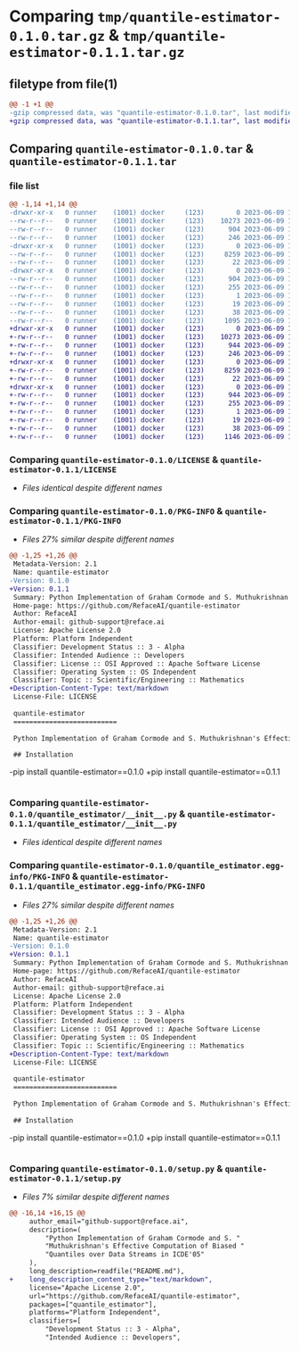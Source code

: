 # Comparing `tmp/quantile-estimator-0.1.0.tar.gz` & `tmp/quantile-estimator-0.1.1.tar.gz`

## filetype from file(1)

```diff
@@ -1 +1 @@
-gzip compressed data, was "quantile-estimator-0.1.0.tar", last modified: Fri Jun  9 10:54:07 2023, max compression
+gzip compressed data, was "quantile-estimator-0.1.1.tar", last modified: Fri Jun  9 14:28:02 2023, max compression
```

## Comparing `quantile-estimator-0.1.0.tar` & `quantile-estimator-0.1.1.tar`

### file list

```diff
@@ -1,14 +1,14 @@
-drwxr-xr-x   0 runner    (1001) docker     (123)        0 2023-06-09 10:54:07.898026 quantile-estimator-0.1.0/
--rw-r--r--   0 runner    (1001) docker     (123)    10273 2023-06-09 10:53:58.000000 quantile-estimator-0.1.0/LICENSE
--rw-r--r--   0 runner    (1001) docker     (123)      904 2023-06-09 10:54:07.898026 quantile-estimator-0.1.0/PKG-INFO
--rw-r--r--   0 runner    (1001) docker     (123)      246 2023-06-09 10:53:58.000000 quantile-estimator-0.1.0/README.md
-drwxr-xr-x   0 runner    (1001) docker     (123)        0 2023-06-09 10:54:07.898026 quantile-estimator-0.1.0/quantile_estimator/
--rw-r--r--   0 runner    (1001) docker     (123)     8259 2023-06-09 10:53:58.000000 quantile-estimator-0.1.0/quantile_estimator/__init__.py
--rw-r--r--   0 runner    (1001) docker     (123)       22 2023-06-09 10:53:58.000000 quantile-estimator-0.1.0/quantile_estimator/version.py
-drwxr-xr-x   0 runner    (1001) docker     (123)        0 2023-06-09 10:54:07.898026 quantile-estimator-0.1.0/quantile_estimator.egg-info/
--rw-r--r--   0 runner    (1001) docker     (123)      904 2023-06-09 10:54:07.000000 quantile-estimator-0.1.0/quantile_estimator.egg-info/PKG-INFO
--rw-r--r--   0 runner    (1001) docker     (123)      255 2023-06-09 10:54:07.000000 quantile-estimator-0.1.0/quantile_estimator.egg-info/SOURCES.txt
--rw-r--r--   0 runner    (1001) docker     (123)        1 2023-06-09 10:54:07.000000 quantile-estimator-0.1.0/quantile_estimator.egg-info/dependency_links.txt
--rw-r--r--   0 runner    (1001) docker     (123)       19 2023-06-09 10:54:07.000000 quantile-estimator-0.1.0/quantile_estimator.egg-info/top_level.txt
--rw-r--r--   0 runner    (1001) docker     (123)       38 2023-06-09 10:54:07.898026 quantile-estimator-0.1.0/setup.cfg
--rw-r--r--   0 runner    (1001) docker     (123)     1095 2023-06-09 10:53:58.000000 quantile-estimator-0.1.0/setup.py
+drwxr-xr-x   0 runner    (1001) docker     (123)        0 2023-06-09 14:28:02.865799 quantile-estimator-0.1.1/
+-rw-r--r--   0 runner    (1001) docker     (123)    10273 2023-06-09 14:27:53.000000 quantile-estimator-0.1.1/LICENSE
+-rw-r--r--   0 runner    (1001) docker     (123)      944 2023-06-09 14:28:02.865799 quantile-estimator-0.1.1/PKG-INFO
+-rw-r--r--   0 runner    (1001) docker     (123)      246 2023-06-09 14:27:53.000000 quantile-estimator-0.1.1/README.md
+drwxr-xr-x   0 runner    (1001) docker     (123)        0 2023-06-09 14:28:02.865799 quantile-estimator-0.1.1/quantile_estimator/
+-rw-r--r--   0 runner    (1001) docker     (123)     8259 2023-06-09 14:27:53.000000 quantile-estimator-0.1.1/quantile_estimator/__init__.py
+-rw-r--r--   0 runner    (1001) docker     (123)       22 2023-06-09 14:27:53.000000 quantile-estimator-0.1.1/quantile_estimator/version.py
+drwxr-xr-x   0 runner    (1001) docker     (123)        0 2023-06-09 14:28:02.865799 quantile-estimator-0.1.1/quantile_estimator.egg-info/
+-rw-r--r--   0 runner    (1001) docker     (123)      944 2023-06-09 14:28:02.000000 quantile-estimator-0.1.1/quantile_estimator.egg-info/PKG-INFO
+-rw-r--r--   0 runner    (1001) docker     (123)      255 2023-06-09 14:28:02.000000 quantile-estimator-0.1.1/quantile_estimator.egg-info/SOURCES.txt
+-rw-r--r--   0 runner    (1001) docker     (123)        1 2023-06-09 14:28:02.000000 quantile-estimator-0.1.1/quantile_estimator.egg-info/dependency_links.txt
+-rw-r--r--   0 runner    (1001) docker     (123)       19 2023-06-09 14:28:02.000000 quantile-estimator-0.1.1/quantile_estimator.egg-info/top_level.txt
+-rw-r--r--   0 runner    (1001) docker     (123)       38 2023-06-09 14:28:02.865799 quantile-estimator-0.1.1/setup.cfg
+-rw-r--r--   0 runner    (1001) docker     (123)     1146 2023-06-09 14:27:53.000000 quantile-estimator-0.1.1/setup.py
```

### Comparing `quantile-estimator-0.1.0/LICENSE` & `quantile-estimator-0.1.1/LICENSE`

 * *Files identical despite different names*

### Comparing `quantile-estimator-0.1.0/PKG-INFO` & `quantile-estimator-0.1.1/PKG-INFO`

 * *Files 27% similar despite different names*

```diff
@@ -1,25 +1,26 @@
 Metadata-Version: 2.1
 Name: quantile-estimator
-Version: 0.1.0
+Version: 0.1.1
 Summary: Python Implementation of Graham Cormode and S. Muthukrishnan's Effective Computation of Biased Quantiles over Data Streams in ICDE'05
 Home-page: https://github.com/RefaceAI/quantile-estimator
 Author: RefaceAI
 Author-email: github-support@reface.ai
 License: Apache License 2.0
 Platform: Platform Independent
 Classifier: Development Status :: 3 - Alpha
 Classifier: Intended Audience :: Developers
 Classifier: License :: OSI Approved :: Apache Software License
 Classifier: Operating System :: OS Independent
 Classifier: Topic :: Scientific/Engineering :: Mathematics
+Description-Content-Type: text/markdown
 License-File: LICENSE
 
 quantile-estimator
 ==========================
 
 Python Implementation of Graham Cormode and S. Muthukrishnan's Effective Computation of Biased Quantiles over Data Streams in ICDE’05
 
 ## Installation
 ```
-pip install quantile-estimator==0.1.0
+pip install quantile-estimator==0.1.1
 ```
```

### Comparing `quantile-estimator-0.1.0/quantile_estimator/__init__.py` & `quantile-estimator-0.1.1/quantile_estimator/__init__.py`

 * *Files identical despite different names*

### Comparing `quantile-estimator-0.1.0/quantile_estimator.egg-info/PKG-INFO` & `quantile-estimator-0.1.1/quantile_estimator.egg-info/PKG-INFO`

 * *Files 27% similar despite different names*

```diff
@@ -1,25 +1,26 @@
 Metadata-Version: 2.1
 Name: quantile-estimator
-Version: 0.1.0
+Version: 0.1.1
 Summary: Python Implementation of Graham Cormode and S. Muthukrishnan's Effective Computation of Biased Quantiles over Data Streams in ICDE'05
 Home-page: https://github.com/RefaceAI/quantile-estimator
 Author: RefaceAI
 Author-email: github-support@reface.ai
 License: Apache License 2.0
 Platform: Platform Independent
 Classifier: Development Status :: 3 - Alpha
 Classifier: Intended Audience :: Developers
 Classifier: License :: OSI Approved :: Apache Software License
 Classifier: Operating System :: OS Independent
 Classifier: Topic :: Scientific/Engineering :: Mathematics
+Description-Content-Type: text/markdown
 License-File: LICENSE
 
 quantile-estimator
 ==========================
 
 Python Implementation of Graham Cormode and S. Muthukrishnan's Effective Computation of Biased Quantiles over Data Streams in ICDE’05
 
 ## Installation
 ```
-pip install quantile-estimator==0.1.0
+pip install quantile-estimator==0.1.1
 ```
```

### Comparing `quantile-estimator-0.1.0/setup.py` & `quantile-estimator-0.1.1/setup.py`

 * *Files 7% similar despite different names*

```diff
@@ -16,14 +16,15 @@
     author_email="github-support@reface.ai",
     description=(
         "Python Implementation of Graham Cormode and S. "
         "Muthukrishnan's Effective Computation of Biased "
         "Quantiles over Data Streams in ICDE'05"
     ),
     long_description=readfile("README.md"),
+    long_description_content_type="text/markdown",
     license="Apache License 2.0",
     url="https://github.com/RefaceAI/quantile-estimator",
     packages=["quantile_estimator"],
     platforms="Platform Independent",
     classifiers=[
         "Development Status :: 3 - Alpha",
         "Intended Audience :: Developers",
```

